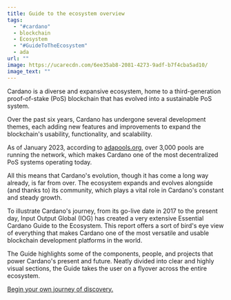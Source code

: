 ```yaml
---
title: Guide to the ecosystem overview
tags:
  - "#cardano"
  - blockchain
  - Ecosystem
  - "#GuideToTheEcosystem"
  - ada
url: ""
image: https://ucarecdn.com/6ee35ab8-2081-4273-9adf-b7f4cba5ad10/
image_text: ""
---
```


Cardano is a diverse and expansive ecosystem, home to a third-generation proof-of-stake (PoS) blockchain that has evolved into a sustainable PoS system.

Over the past six years, Cardano has undergone several development themes, each adding new features and improvements to expand the blockchain's usability, functionality, and scalability.

As of January 2023, according to [adapools.org](adapools.org), over 3,000 pools are running the network, which makes Cardano one of the most decentralized PoS systems operating today.

All this means that Cardano's evolution, though it has come a long way already, is far from over. The ecosystem expands and evolves alongside (and thanks to) its community, which plays a vital role in Cardano's constant and steady growth.

To illustrate Cardano's journey, from its go-live date in 2017 to the present day, Input Output Global (IOG) has created a very extensive Essential Cardano Guide to the Ecosystem. This report offers a sort of bird's eye view of everything that makes Cardano one of the most versatile and usable blockchain development platforms in the world.

The Guide highlights some of the components, people, and projects that power Cardano's present and future. Neatly divided into clear and highly visual sections, the Guide takes the user on a flyover across the entire ecosystem.

[Begin your own journey of discovery.](https://services.iohk.io/guide-to-the-ecosystem)
